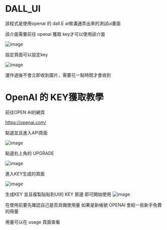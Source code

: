 # DALL_UI
該程式是使用openai 的 dall.E ai做溝通弄出來的測試ui畫面

該介面需要前往 openai 獲取 key才可以使用該介面

![image](https://github.com/KKLaugh945/DALL_UI/assets/94297037/64bb30b6-2786-4f5f-920a-00716569412f)

設定頁面可以設定key

![image](https://github.com/KKLaugh945/DALL_UI/assets/94297037/22d9cdf1-390f-4c47-8e14-9b03c674399b)

運作過後不會立即收到圖片，需要花一點時間才會收到

# OpenAI 的 KEY獲取教學
前往OPEN AI的網頁

https://openai.com/

點選並且進入API頁面

![image](https://github.com/KKLaugh945/DALL_UI/assets/94297037/44c73dc2-3c6b-452c-974f-e3151c287ef3)

點選右上角的 UPGRADE

![image](https://github.com/KKLaugh945/DALL_UI/assets/94297037/53bcf2f4-1109-495a-8eb4-1ec49c73f703)

進入KEY生成的頁面

![image](https://github.com/KKLaugh945/DALL_UI/assets/94297037/6abc8bf3-2f1e-4bde-a7ba-4066ae0f6c6a)

生成KEY 並且複製貼貼到UI的 KEY 那邊 即可開始使用
![image](https://github.com/KKLaugh945/DALL_UI/assets/94297037/e7301b8d-0a9f-411a-bab3-689c92073ad7)

在使用前要先確認自己是否具備使用量 如果是新帳號 OPENAI 會給一些新手免費的用量

用量可以在 usage 頁面查看
